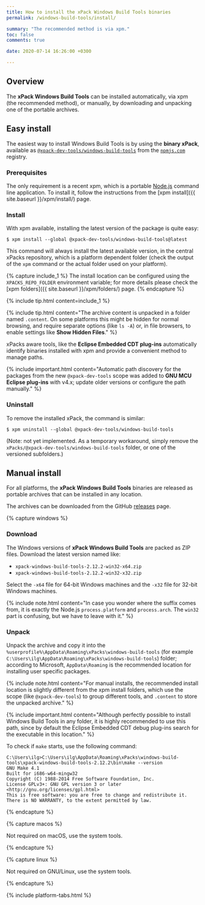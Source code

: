 ```yaml
---
title: How to install the xPack Windows Build Tools binaries
permalink: /windows-build-tools/install/

summary: "The recommended method is via xpm."
toc: false
comments: true

date: 2020-07-14 16:26:00 +0300

---
```


## Overview

The **xPack Windows Build Tools** can be installed automatically, via xpm (the
recommended method), or manually, by downloading and unpacking one of the
portable archives.

## Easy install

The easiest way to install Windows Build Tools is by using the **binary xPack**, available as
[`@xpack-dev-tools/windows-build-tools`](https://www.npmjs.com/package/@xpack-dev-tools/windows-build-tools)
from the [`npmjs.com`](https://www.npmjs.com) registry.

### Prerequisites

The only requirement is a recent
xpm, which is a portable
[Node.js](https://nodejs.org) command line application. To install it,
follow the instructions from the
[xpm install]({{ site.baseurl }}/xpm/install/) page.

### Install

With xpm available, installing
the latest version of the package is quite easy:

```console
$ xpm install --global @xpack-dev-tools/windows-build-tools@latest
```

This command will always install the latest available version,
in the central xPacks repository, which is a platform dependent folder
(check the output of the `xpm` command or the actual folder used on
your platform).

{% capture include_1 %}
The install location can be configured using the
`XPACKS_REPO_FOLDER` environment variable; for more details please check the
[xpm folders]({{ site.baseurl }}/xpm/folders/) page.
{% endcapture %}

{% include tip.html content=include_1 %}

{% include tip.html content="The archive content is unpacked in a folder
named `.content`. On some platforms
this might be hidden for normal browsing, and require
separate options (like `ls -A`) or, in file browsers, to enable
settings like **Show Hidden Files**." %}

xPacks aware tools, like the **Eclipse Embedded CDT plug-ins** automatically
identify binaries installed with
xpm and provide a convenient method to manage paths.

{% include important.html content="Automatic
path discovery for the packages from the new `@xpack-dev-tools` scope was
added to **GNU MCU Eclipse plug-ins** with v4.x; update
older versions or configure the path manually." %}

### Uninstall

To remove the installed xPack, the command is similar:

```console
$ xpm uninstall --global @xpack-dev-tools/windows-build-tools
```

(Note: not yet implemented. As a temporary workaround, simply remove the
`xPacks/@xpack-dev-tools/windows-build-tools` folder, or one of the versioned
subfolders.)

## Manual install

For all platforms, the **xPack Windows Build Tools** binaries are released as portable
archives that can be installed in any location.

The archives can be downloaded from the
GitHub [releases](https://github.com/xpack-dev-tools/windows-build-tools-xpack/releases/)
page.

{% capture windows %}
### Download

The Windows versions of **xPack Windows Build Tools** are packed as ZIP files.
Download the latest version named like:

- `xpack-windows-build-tools-2.12.2-win32-x64.zip`
- `xpack-windows-build-tools-2.12.2-win32-x32.zip`

Select the `-x64` file for 64-bit Windows machines and the `-x32` file
for 32-bit Windows machines.

{% include note.html content="In case you wonder where the suffix comes
from, it is exactly the Node.js `process.platform` and `process.arch`.
The `win32` part is confusing, but we have to leave with it." %}

### Unpack

Unpack the archive and copy it into the
`%userprofile%\AppData\Roaming\xPacks\windows-build-tools`
(for example `C:\Users\ilg\AppData\Roaming\xPacks\windows-build-tools`) folder;
according to Microsoft, `AppData\Roaming` is the recommended location for
installing user specific packages.

{% include note.html content="For manual installs, the recommended
install location is slightly different from the xpm install folders,
which use the scope (like `@xpack-dev-tools`) to group different tools,
and `.content` to store the unpacked archive." %}

{% include important.html content="Although perfectly possible to
install Windows Build Tools in any folder, it is highly recommended to use this
path, since by default the Eclipse Embedded CDT debug plug-ins search
for the executable in this location." %}

To check if `make` starts, use the following command:

```
C:\Users\ilg>C:\Users\ilg\AppData\Roaming\xPacks\windows-build-tools\xpack-windows-build-tools-2.12.2\bin\make --version
GNU Make 4.1
Built for i686-w64-mingw32
Copyright (C) 1988-2014 Free Software Foundation, Inc.
License GPLv3+: GNU GPL version 3 or later <http://gnu.org/licenses/gpl.html>
This is free software: you are free to change and redistribute it.
There is NO WARRANTY, to the extent permitted by law.
```

{% endcapture %}

{% capture macos %}

Not required on macOS, use the system tools.

{% endcapture %}

{% capture linux %}

Not required on GNU/Linux, use the system tools.

{% endcapture %}

{% include platform-tabs.html %}

